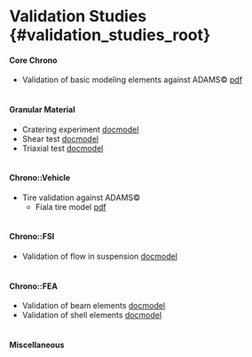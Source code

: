 Validation Studies {#validation_studies_root}
==========================

#### Core Chrono
- Validation of basic modeling elements against ADAMS&copy; [pdf](http://sbel.wisc.edu/documents/TR-2015-05.pdf)
<br><br>


#### Granular Material
- Cratering experiment [doc]()[model]()
- Shear test [doc]()[model]()
- Triaxial test [doc]()[model]()
<br><br>


#### Chrono::Vehicle
- Tire validation against ADAMS&copy;
	- Fiala tire model [pdf](http://sbel.wisc.edu/documents/TR-2015-13.pdf)
<br><br>


#### Chrono::FSI
- Validation of flow in suspension [doc]()[model]()
<br><br>


#### Chrono::FEA
- Validation of beam elements [doc]()[model]()
- Validation of shell elements [doc]()[model]()
<br><br>

#### Miscellaneous
<br><br>

